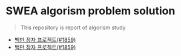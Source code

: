 # SWEA algorism problem solution

> This repository is report of algorism study

- [백만 장자 프로젝트(#1859)](https://github.com/JOOHYEON123/SWEA-solution/blob/master/richman_project.py)
- [백만 장자 프로젝트(#1859)](https://github.com/JOOHYEON123/SWEA-solution/blob/master/simple_369game.py)

